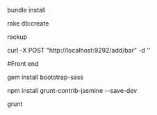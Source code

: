 bundle install

rake db:create

rackup

curl -X POST "http://localhost:9292/add/bar"  -d ''


#Front end

gem install bootstrap-sass

npm install grunt-contrib-jasmine --save-dev

grunt